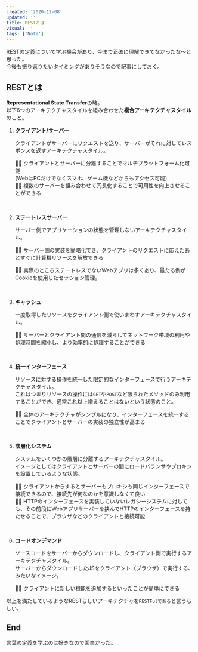 ```yaml
---
created: '2020-12-08'
updated: ''
title: RESTとは
visual: ''
tags: ['Note']
---
```


RESTの定義について学ぶ機会があり、今まで正確に理解できてなかったな〜と思った。  
今後も振り返りたいタイミングがありそうなので記事にしておく。  

## RESTとは

**Representational State Transfer**の略。  
以下6つのアーキテクチャスタイルを組み合わせた**複合アーキテクチャスタイル**のこと。  

1. **クライアント/サーバー**

    クライアントがサーバーにリクエストを送り、サーバーがそれに対してレスポンスを返すアーキテクチャスタイル。  

    🙆‍♂️ クライアントとサーバーに分離することでマルチプラットフォーム化可能  
      (WebはPCだけでなくスマホ、ゲーム機などからもアクセス可能)  
    🙆‍♂️ 複数のサーバーを組み合わせて冗長化することで可用性を向上させることができる  

    &nbsp;

1. **ステートレスサーバー**

    サーバー側でアプリケーションの状態を管理しないアーキテクチャスタイル。

    🙆‍♂️ サーバー側の実装を簡略化でき、クライアントのリクエストに応えたあとすぐに計算機リソースを解放できる

    🙅‍♂️ 実際のところステートレスでないWebアプリは多くあり、最たる例がCookieを使用したセッション管理。  

    &nbsp;

1. **キャッシュ**

    一度取得したリソースをクライアント側で使いまわすアーキテクチャスタイル。

    🙆‍♂️ サーバーとクライアント間の通信を減らしてネットワーク帯域の利用や処理時間を縮小し、より効率的に処理することができる

    &nbsp;

1. **統一インターフェース**

    リソースに対する操作を統一した限定的なインターフェースで行うアーキテクチャスタイル。  
    これはつまりリソースの操作には`GET`や`POST`など限られたメソッドのみ利用することができ、通常これ以上増えることはないという状態のこと。  

    🙆‍♂️ 全体のアーキテクチャがシンプルになり、インターフェースを統一することでクライアントとサーバーの実装の独立性が高まる

    &nbsp;

1. **階層化システム**

    システムをいくつかの階層に分離するアーキテクチャスタイル。  
    イメージとしてはクライアントとサーバーの間にロードバランサやプロキシを設置しているような状態。  

    🙆‍♂️ クライアントからするとサーバーもプロキシも同じインターフェースで接続できるので、接続先が何なのかを意識しなくて良い  
    🙆‍♂️ HTTPのインターフェースを実装していないレガシーシステムに対しても、その前段にWebアプリサーバーを挟んでHTTPのインターフェースを持たせることで、ブラウザなどのクライアントと接続可能

    &nbsp;

1. **コードオンデマンド**

    ソースコードをサーバーからダウンロードし、クライアント側で実行するアーキテクチャスタイル。  
    サーバーからダウンロードしたJSをクライアント（ブラウザ）で実行する、みたいなイメージ。  

    🙆‍♂️ クライアントに新しい機能を追加するといったことが簡単にできる


以上を満たしているようなRESTらしいアーキテクチャを`RESTFulである`と言うらしい。  

## End

言葉の定義を学ぶのは好きなので面白かった。  
